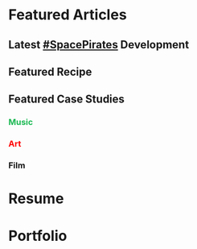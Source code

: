 # Featured Articles

<Feature article="blog/2022/1/1/2022-No-Excuses.md" />

## Latest [#SpacePirates](/tags/#Space-Pirates) Development

<Feature article="blog/2022/2/28/UpdatedPlanForSpacePirates.md" />

## Featured Recipe

<Feature article="blog/2021/3/28/Cajun-Chicken-Parmesan-Penne.md" />

## Featured Case Studies

### <span style="color:#1DB954">Music</span>

<Feature article="blog/2021/11/8/Cloud-Nothings.md" />

### <span style="color:red">Art</span>

<Feature article="blog/2014/8/11/Richard-Serra-Transversal-2.md" />

### Film

<Feature article="blog/2021/11/18/Annihilation.md" />

# Resume

<Resume />

# Portfolio

<Portfolio />